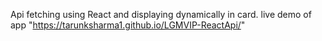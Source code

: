 Api fetching using React and displaying dynamically in card.
live demo of app "https://tarunksharma1.github.io/LGMVIP-ReactApi/"
